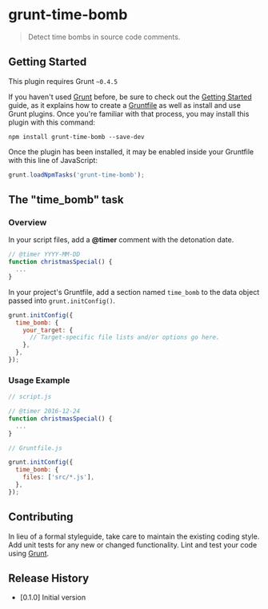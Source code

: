 # grunt-time-bomb

> Detect time bombs in source code comments.

## Getting Started
This plugin requires Grunt `~0.4.5`

If you haven't used [Grunt](http://gruntjs.com/) before, be sure to check out the [Getting Started](http://gruntjs.com/getting-started) guide, as it explains how to create a [Gruntfile](http://gruntjs.com/sample-gruntfile) as well as install and use Grunt plugins. Once you're familiar with that process, you may install this plugin with this command:

```shell
npm install grunt-time-bomb --save-dev
```

Once the plugin has been installed, it may be enabled inside your Gruntfile with this line of JavaScript:

```js
grunt.loadNpmTasks('grunt-time-bomb');
```

## The "time_bomb" task

### Overview

In your script files, add a **@timer** comment with the detonation date. 
```js
// @timer YYYY-MM-DD
function christmasSpecial() {
  ...
}
```

In your project's Gruntfile, add a section named `time_bomb` to the data object passed into `grunt.initConfig()`.
```js
grunt.initConfig({
  time_bomb: {
    your_target: {
      // Target-specific file lists and/or options go here.
    },
  },
});
```

### Usage Example

```js
// script.js

// @timer 2016-12-24
function christmasSpecial() {
  ...
}
```

```js
// Gruntfile.js

grunt.initConfig({
  time_bomb: {
    files: ['src/*.js'],
  },
});
```

## Contributing
In lieu of a formal styleguide, take care to maintain the existing coding style. Add unit tests for any new or changed functionality. Lint and test your code using [Grunt](http://gruntjs.com/).

## Release History
* [0.1.0] Initial version
